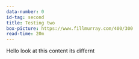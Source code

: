 ```yaml
---
data-number: 0
id-tag: second
title: Testing two
box-picture: https://www.fillmurray.com/400/300
read-time: 20m
---
```

Hello look at this content its differnt